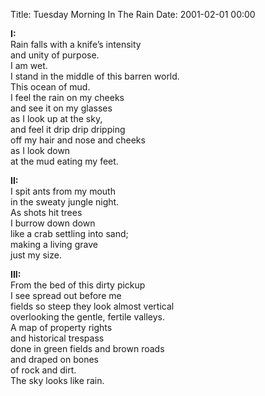 Title: Tuesday Morning In The Rain
Date: 2001-02-01 00:00

**I:**  
Rain falls with a knife’s intensity  
and unity of purpose.  
I am wet.  
I stand in the middle of this barren world.  
This ocean of mud.  
I feel the rain on my cheeks  
and see it on my glasses  
as I look up at the sky,  
and feel it drip drip dripping  
off my hair and nose and cheeks  
as I look down  
at the mud eating my feet.

**II:**  
I spit ants from my mouth  
in the sweaty jungle night.  
As shots hit trees  
I burrow down down  
like a crab settling into sand;  
making a living grave  
just my size.

**III:**  
From the bed of this dirty pickup  
I see spread out before me  
fields so steep they look almost vertical  
overlooking the gentle, fertile valleys.  
A map of property rights  
and historical trespass  
done in green fields and brown roads  
and draped on bones  
of rock and dirt.  
The sky looks like rain.

